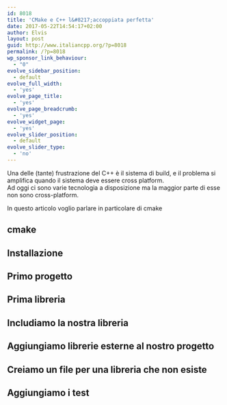 ```yaml
---
id: 8018
title: 'CMake e C++ l&#8217;accoppiata perfetta'
date: 2017-05-22T14:54:17+02:00
author: Elvis
layout: post
guid: http://www.italiancpp.org/?p=8018
permalink: /?p=8018
wp_sponsor_link_behaviour:
  - "0"
evolve_sidebar_position:
  - default
evolve_full_width:
  - 'yes'
evolve_page_title:
  - 'yes'
evolve_page_breadcrumb:
  - 'yes'
evolve_widget_page:
  - 'yes'
evolve_slider_position:
  - default
evolve_slider_type:
  - 'no'
---
```

Una delle (tante) frustrazione del C++ è il sistema di build, e il problema si amplifica quando il sistema deve essere cross platform.  
Ad oggi ci sono varie tecnologia a disposizione ma la maggior parte di esse non sono cross-platform.

In questo articolo voglio parlare in particolare di <span>cmake</span>

## cmake

## Installazione

## Primo progetto

## Prima libreria

## Includiamo la nostra libreria

## Aggiungiamo librerie esterne al nostro progetto

## Creiamo un file per una libreria che non esiste

## Aggiungiamo i test